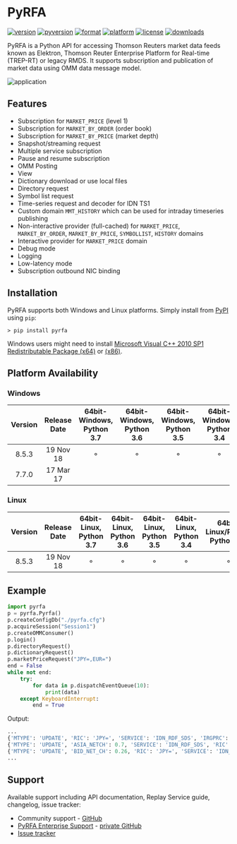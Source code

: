# PyRFA
[![version](https://img.shields.io/pypi/v/pyrfa.svg)](https://pypi.python.org/pypi/pyrfa)
[![pyversion](https://img.shields.io/pypi/pyversions/pyrfa.svg)](#platform-availability)
[![format](https://img.shields.io/pypi/format/pyrfa.svg)](https://pypi.python.org/pypi/pyrfa)
[![platform](https://img.shields.io/badge/platform-linux--64%20|%20win--64%20|%20win--32-lightgray.svg)](#platform-availability)
[![license](https://img.shields.io/pypi/l/pyrfa.svg)](LICENSE.txt)
[![downloads](https://img.shields.io/pypi/dm/pyrfa.svg)](http://devcartel.com/blog/14277235)

PyRFA is a Python API for accessing Thomson Reuters market data feeds known as Elektron,
Thomson Reuter Enterprise Platform for Real-time (TREP-RT) or legacy RMDS. It supports subscription
and publication of market data using OMM data message model.

![application](http://media.virbcdn.com/cdn_images/resize_1024x1365/6d/64a90d875c40da95-ScreenShot2017-10-18at151123.png)

## Features

* Subscription for `MARKET_PRICE` (level 1)
* Subscription for `MARKET_BY_ORDER` (order book)
* Subscription for `MARKET_BY_PRICE` (market depth)
* Snapshot/streaming request
* Multiple service subscription
* Pause and resume subscription
* OMM Posting
* View
* Dictionary download or use local files
* Directory request
* Symbol list request
* Time-series request and decoder for IDN TS1
* Custom domain `MMT_HISTORY` which can be used for intraday timeseries publishing
* Non-interactive provider (full-cached) for `MARKET_PRICE`, `MARKET_BY_ORDER`, `MARKET_BY_PRICE`, `SYMBOLLIST`, `HISTORY` domains
* Interactive provider for `MARKET_PRICE` domain
* Debug mode
* Logging
* Low-latency mode
* Subscription outbound NIC binding

## Installation
PyRFA supports both Windows and Linux platforms. Simply install from [PyPI](https://pypi.python.org/pypi/pyrfa) using `pip`:

```
> pip install pyrfa
```

Windows users might need to install [Microsoft Visual C++ 2010 SP1 Redistributable Package (x64)](https://www.microsoft.com/en-us/download/details.aspx?id=13523) or [(x86)](https://www.microsoft.com/en-us/download/details.aspx?id=5555).

## Platform Availability

### Windows
| Version | Release Date | 64bit-Windows, Python 3.7 | 64bit-Windows, Python 3.6 | 64bit-Windows, Python 3.5 | 64bit-Windows, Python 3.4 | 64bit-Windows, Python 2.7 | 64bit-Windows, Python 2.6 | 32bit-Windows, Python 2.7 | 32bit-Windows, Python 2.6 |
| :-----: | :----------: | :-----------------------: | :-----------------------: | :-----------------------: | :-----------------------: | :-----------------------: | :-----------------------: | :-----------------------: | :-----------------------: |
|  8.5.3  |   19 Nov 18  |             ⚬             |             ⚬             |             ⚬             |             ⚬             |             ⚬             |             ⚬             |                           |                           |
|  7.7.0  |   17 Mar 17  |                           |                           |                           |                           |                           |                           |             ⚬             |             ⚬             |

### Linux

| Version | Release Date | 64bit-Linux, Python 3.7 | 64bit-Linux, Python 3.6 | 64bit-Linux, Python 3.5 | 64bit-Linux, Python 3.4 | 64bit-Linux/RHEL7, Python 2.7 | 64bit-Linux/RHEL6, Python 2.6 |
| :-----: | :----------: | :---------------------: | :---------------------: | :---------------------: | :---------------------: | :---------------------------: | :---------------------------: |
|  8.5.3  |   19 Nov 18  |            ⚬            |            ⚬            |            ⚬            |            ⚬            |               ⚬               |               ⚬               |


## Example

```python
import pyrfa
p = pyrfa.Pyrfa()
p.createConfigDb("./pyrfa.cfg")
p.acquireSession("Session1")
p.createOMMConsumer()
p.login()
p.directoryRequest()
p.dictionaryRequest()
p.marketPriceRequest("JPY=,EUR=")
end = False
while not end:
    try:
        for data in p.dispatchEventQueue(10):
            print(data)
    except KeyboardInterrupt:
        end = True
```
Output:
```python
...
{'MTYPE': 'UPDATE', 'RIC': 'JPY=', 'SERVICE': 'IDN_RDF_SDS', 'IRGPRC': 0.24}
{'MTYPE': 'UPDATE', 'ASIA_NETCH': 0.7, 'SERVICE': 'IDN_RDF_SDS', 'RIC': 'JPY='}
{'MTYPE': 'UPDATE', 'BID_NET_CH': 0.26, 'RIC': 'JPY=', 'SERVICE': 'IDN_RDF_SDS'}
...
```
## Support
Available support including API documentation, Replay Service guide, changelog, issue tracker:
* Community support - [GitHub](https://github.com/devcartel/pyrfa)
* [PyRFA Enterprise Support](http://devcartel.com/pyrfa-enterprise) - [private GitHub](https://github.com/devcartel/pyrfa-enterprise)
* [Issue tracker](https://github.com/devcartel/pyrfa/issues)

